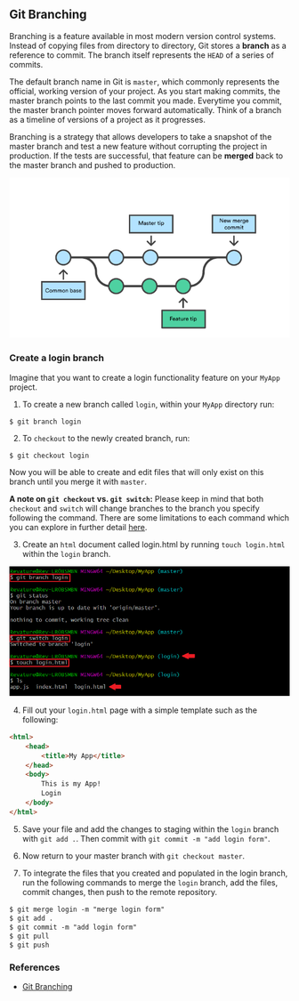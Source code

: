 ## Git Branching
Branching is a feature available in most modern version control systems.  Instead of copying files from directory to directory, Git stores a **branch** as a reference to commit.  The branch itself represents the `HEAD` of a series of commits.

The default branch name in Git is `master`, which commonly represents the official, working version of your project.  As you start making commits, the master branch points to the last commit you made.  Everytime you commit, the master branch pointer moves forward automatically. Think of a branch as a timeline of versions of a project as it progresses.

Branching is a strategy that allows developers to take a snapshot of the master branch and test a new feature without corrupting the project in production. If the tests are successful, that feature can be **merged** back to the master branch and pushed to production.

<img src="./images/branch-1.png" width="700"/>

### Create a login branch
Imagine that you want to create a login functionality feature on your `MyApp` project.

1. To create a new branch called `login`, within your `MyApp` directory run: 
```
$ git branch login
```
2. To `checkout` to the newly created branch, run:
```
$ git checkout login
```
Now you will be able to create and edit files that will only exist on this branch until you merge it with `master`.

**A note on `git checkout` vs. `git switch`:** Please keep in mind that both `checkout` and `switch` will change branches to the branch you specify following the command. There are some limitations to each command which you can explore in further detail [here](https://www.atlassian.com/git/tutorials/using-branches/git-checkout).

3. Create an `html` document called login.html by running `touch login.html` within the `login` branch.

<img src="./images/branch-2.png" width="700"/>

4. Fill out your `login.html` page with a simple template such as the following:

```html
<html>
    <head>
        <title>My App</title>
    </head>
    <body>
        This is my App!
        Login
    </body>
</html>
```

5. Save your file and add the changes to staging within the `login` branch with `git add .`.  Then commit with `git commit -m "add login form"`.

6. Now return to your master branch with `git checkout master`.

7. To integrate the files that you created and populated in the login branch, run the following commands to merge the `login` branch, add the files, commit changes, then push to the remote repository.

```
$ git merge login -m "merge login form"
$ git add .
$ git commit -m "add login form"
$ git pull
$ git push
```

### References
* [Git Branching](https://git-scm.com/book/en/v2/Git-Branching-Branches-in-a-Nutshell)